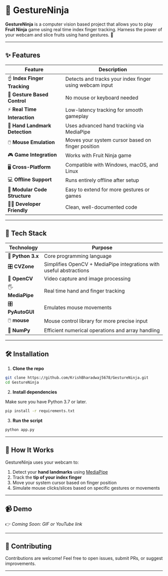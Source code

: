 # 🥷 GestureNinja

**GestureNinja** is a computer vision based project that allows you to play **Fruit Ninja** game using real time index finger tracking. Harness the power of your webcam and slice fruits using hand gestures. 🍉

---

## ✨ Features

| Feature                         | Description                                                                      |
| ------------------------------- | -------------------------------------------------------------------------------- |
| ☝️ **Index Finger Tracking**    | Detects and tracks your index finger using webcam input                          |
| 🍊 **Gesture Based Control**    | No mouse or keyboard needed                                                      |
| ⚡ **Real Time Interaction**     | Low-latency tracking for smooth gameplay                                        |
| 🧠 **Hand Landmark Detection**  | Uses advanced hand tracking via MediaPipe                                       |
| 🖱️ **Mouse Emulation**         | Moves your system cursor based on finger position                                |
| 🎮 **Game Integration**         | Works with Fruit Ninja game                                                     |
| 🖥️ **Cross-Platform**          | Compatible with Windows, macOS, and Linux                                        |
| 💻 **Offline Support**          | Runs entirely offline after setup                                               |
| 🧩 **Modular Code Structure**   | Easy to extend for more gestures or games                                        |
| 👨‍💻 **Developer Friendly**    | Clean, well-documented code                                                         |

---

## 🧩 Tech Stack

| Technology        | Purpose                                                                 |
| ----------------- | ----------------------------------------------------------------------- |
| 🐍 **Python 3.x** | Core programming language                                              |
| 🎛️ **CVZone**    | Simplifies OpenCV + MediaPipe integrations with useful abstractions     |
| 🎥 **OpenCV**     | Video capture and image processing                                     |
| 🖐️ **MediaPipe** | Real time hand and finger tracking                                      |
| 🎛️ **PyAutoGUI** | Emulates mouse movements                                                |
| 🖱️ **mouse**     | Mouse control library for more precise input                            |
| 🧠 **NumPy**      | Efficient numerical operations and array handling                      |

---

## 🛠️ Installation

1. **Clone the repo**

```bash
git clone https://github.com/KrishBharadwaj5678/GestureNinja.git
cd GestureNinja
````

2. **Install dependencies**

Make sure you have Python 3.7 or later.

```bash
pip install -r requirements.txt
```

3. **Run the script**

```bash
python app.py
```

---

## 🎯 How It Works

GestureNinja uses your webcam to:

1. Detect your **hand landmarks** using [MediaPipe](https://google.github.io/mediapipe/)
2. Track the **tip of your index finger**
3. Move your system cursor based on finger position
4. Simulate mouse clicks/slices based on specific gestures or movements

---

## 📹 Demo

👉 *Coming Soon: GIF or YouTube link*

---

## 🤝 Contributing

Contributions are welcome! Feel free to open issues, submit PRs, or suggest improvements.

---
